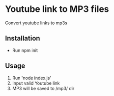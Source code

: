 # Youtube link to MP3 files
Convert youtube links to mp3s

## Installation
- Run npm init

## Usage
1. Run 'node index.js'
2. Input valid Youtube link
3. MP3 will be saved to /mp3/ dir
